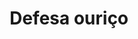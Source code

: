 ---
title: Defesa ouriço
tags:
  - v1.1
aliases:
  - Defesa ouriço
draft: true
created_at: 2024-07-12T20:03:35-03:00
updated_at: 2024-10-12T15:32:51-03:00
---